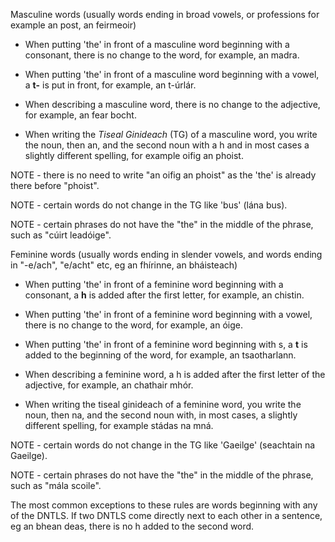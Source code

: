 Masculine words (usually words ending in broad vowels, or professions for example an post, an feirmeoir)

- When putting 'the' in front of a masculine word beginning with a consonant, there is no change to the word, for example, an madra.

- When putting 'the' in front of a masculine word beginning with a vowel, a **t-** is put in front, for example, an t-úrlár.

- When describing a masculine word, there is no change to the adjective, for example, an fear bocht.

- When writing the *Tiseal Ginideach* (TG) of a masculine word, you write the noun, then an, and the second noun with a h and in most cases a slightly different spelling, for example oifig an phoist.

NOTE - there is no need to write "an oifig an phoist" as the 'the' is already there before "phoist".

NOTE - certain words do not change in the TG like 'bus' (lána bus).

NOTE - certain phrases do not have the "the" in the middle of the phrase, such as "cúirt leadóige".

Feminine words (usually words ending in slender vowels, and words ending in "-e/ach", "e/acht" etc, eg an fhírinne, an bháisteach)

- When putting 'the' in front of a feminine word beginning with a consonant, a **h** is added after the first letter, for example, an chistin.

- When putting 'the' in front of a feminine word beginning with a vowel, there is no change to the word, for example, an óige.

- When putting 'the' in front of a feminine word beginning with s, a **t** is added to the beginning of the word, for example, an tsaotharlann.

- When describing a feminine word, a h is added after the first letter of the adjective, for example, an chathair mhór.

- When writing the tiseal ginideach of a feminine word, you write the noun, then na, and the second noun with, in most cases, a slightly different spelling, for example stádas na mná.

NOTE - certain words do not change in the TG like 'Gaeilge' (seachtain na Gaeilge).

NOTE - certain phrases do not have the "the" in the middle of the phrase, such as "mála scoile".

The most common exceptions to these rules are words beginning with any of the DNTLS. If two DNTLS come directly next to each other in a sentence, eg an bhean deas, there is no h added to the second word.
